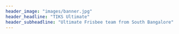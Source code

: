 ```yaml
---
header_image: "images/banner.jpg"
header_headline: "TIKS Ultimate"
header_subheadline: "Ultimate Frisbee team from South Bangalore"
---
```

